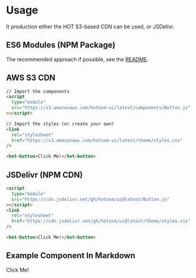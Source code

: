# Usage

It production either the HOT S3-based CDN can be used, or JSDelivr.

## ES6 Modules (NPM Package)

The recommended approach if possible, see the [README](./index.md).

## AWS S3 CDN

```html
// Import the components
<script
  type="module"
  src="https://s3.amazonaws.com/hotosm-ui/latest/components/Button.js"
></script>

// Import the styles (or create your own)
<link
  rel="stylesheet"
  href="https://s3.amazonaws.com/hotosm-ui/latest/theme/styles.css"
/>

<hot-button>Click Me!</hot-button>
```

## JSDelivr (NPM CDN)

```html
<script
  type="module"
  src="https://cdn.jsdelivr.net/gh/hotosm/ui@latest/Button.js"
></script>
<link
  rel="stylesheet"
  href="https://cdn.jsdelivr.net/gh/hotosm/ui@latest/theme/styles.css"
/>

<hot-button>Click Me!</hot-button>
```

## Example Component In Markdown

<!-- markdownlint-disable -->

<hot-button id="hotButton">Click Me!</hot-button>
<script>
  const button = document.getElementById('hotButton');

  button.addEventListener('click', () => {
    alert('Button Clicked!');
  });
</script>

<!-- markdownlint-enable -->
